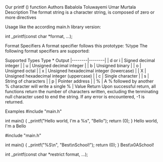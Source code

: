 Our printf () function
Authors
Babalola Toluwayemi
Umar Murtala
Description
The format string is a character string, is composed of zero or more directives

Usage
like the according main.h library version:

int _printf(const char *format, ...);

Format Specifiers
A format specifier follows this prototype: %type The following format specifiers are supported:

Supported Types
Type * Output |--------|--------| | d or i | Signed decimal integer | | u | Unsigned decimal integer | | b | Unsigned binary | | o | Unsigned octal | | x | Unsigned hexadecimal integer (lowercase) | | X | Unsigned hexadecimal integer (uppercase) | | c | Single character | | s | String of characters | | p | Pointer address | | % | A % followed by another % character will write a single % |
Value Return
Upon successful return, all functions return the number of characters written, excluding the terminating null character used to end the string. If any error is encountered, -1 is returned.

Examples
#include "main.h"

int main()
{
	_printf("Hello world, I'm a %s", "Bello");
	return (0);
}
Hello world, I'm a Bello

#include "main.h"

int main()
{
	_printf("%S\n", "Best\nSchool!");
	return (0);
}
Best\x0ASchool!

int _printf(const char *restrict format, ...);
